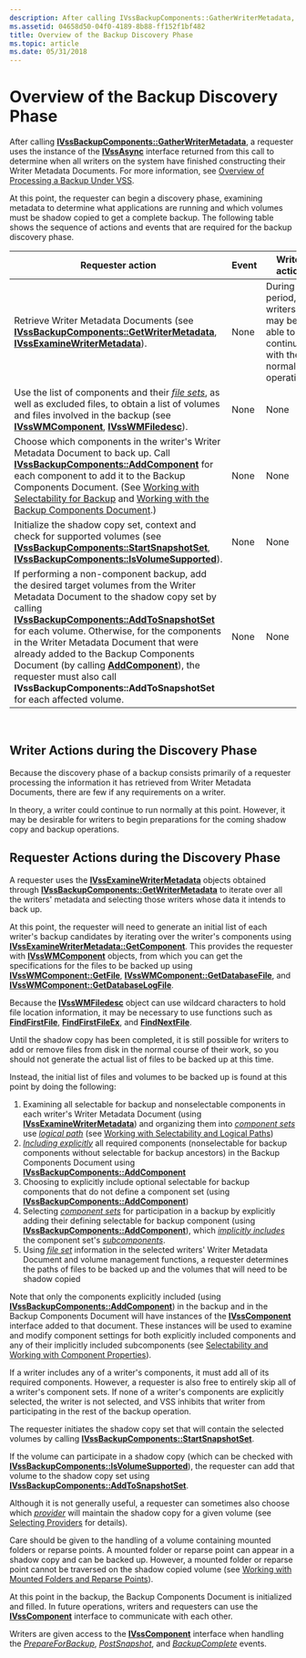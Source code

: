 ```yaml
---
description: After calling IVssBackupComponents::GatherWriterMetadata, a requester uses the instance of the IVssAsync interface returned from this call to determine when all writers on the system have finished constructing their Writer Metadata Documents.
ms.assetid: 04658d50-04f0-4189-8b88-ff152f1bf482
title: Overview of the Backup Discovery Phase
ms.topic: article
ms.date: 05/31/2018
---
```


# Overview of the Backup Discovery Phase

After calling [**IVssBackupComponents::GatherWriterMetadata**](/windows/desktop/api/VsBackup/nf-vsbackup-ivssbackupcomponents-gatherwritermetadata), a requester uses the instance of the [**IVssAsync**](/windows/desktop/api/Vss/nn-vss-ivssasync) interface returned from this call to determine when all writers on the system have finished constructing their Writer Metadata Documents. For more information, see [Overview of Processing a Backup Under VSS](overview-of-processing-a-backup-under-vss.md).

At this point, the requester can begin a discovery phase, examining metadata to determine what applications are running and which volumes must be shadow copied to get a complete backup. The following table shows the sequence of actions and events that are required for the backup discovery phase.



| Requester action                                                                                                                                                                                                                                                                                                                                                                                                                                                                                                                                    | Event | Writer action                                                                     |
|-----------------------------------------------------------------------------------------------------------------------------------------------------------------------------------------------------------------------------------------------------------------------------------------------------------------------------------------------------------------------------------------------------------------------------------------------------------------------------------------------------------------------------------------------------|-------|-----------------------------------------------------------------------------------|
| Retrieve Writer Metadata Documents (see [**IVssBackupComponents::GetWriterMetadata**](/windows/desktop/api/VsBackup/nf-vsbackup-ivssbackupcomponents-getwritermetadata), [**IVssExamineWriterMetadata**](/windows/desktop/api/VsBackup/nl-vsbackup-ivssexaminewritermetadata)).                                                                                                                                                                                                                                                                                                                                                 | None  | During this period, writers may be able to continue with their normal operations. |
| Use the list of components and their [*file sets*](vssgloss-f.md), as well as excluded files, to obtain a list of volumes and files involved in the backup (see [**IVssWMComponent**](/windows/desktop/api/VsBackup/nl-vsbackup-ivsswmcomponent), [**IVssWMFiledesc**](/windows/desktop/api/VsWriter/nl-vswriter-ivsswmfiledesc)).                                                                                                                                                                                                                                                                      | None  | None                                                                              |
| Choose which components in the writer's Writer Metadata Document to back up. Call [**IVssBackupComponents::AddComponent**](/windows/desktop/api/VsBackup/nf-vsbackup-ivssbackupcomponents-addcomponent) for each component to add it to the Backup Components Document. (See [Working with Selectability for Backup](working-with-selectability-for-backup.md) and [Working with the Backup Components Document](working-with-the-backup-components-document.md).)                                                                                                                      | None  | None                                                                              |
| Initialize the shadow copy set, context and check for supported volumes (see [**IVssBackupComponents::StartSnapshotSet**](/windows/desktop/api/VsBackup/nf-vsbackup-ivssbackupcomponents-startsnapshotset), [**IVssBackupComponents::IsVolumeSupported**](/windows/desktop/api/VsBackup/nf-vsbackup-ivssbackupcomponents-isvolumesupported)).                                                                                                                                                                                                                                                                                   | None  | None                                                                              |
| If performing a non-component backup, add the desired target volumes from the Writer Metadata Document to the shadow copy set by calling [**IVssBackupComponents::AddToSnapshotSet**](/windows/desktop/api/VsBackup/nf-vsbackup-ivssbackupcomponents-addtosnapshotset) for each volume. Otherwise, for the components in the Writer Metadata Document that were already added to the Backup Components Document (by calling [**AddComponent**](/windows/desktop/api/VsBackup/nf-vsbackup-ivssbackupcomponents-addcomponent)), the requester must also call **IVssBackupComponents::AddToSnapshotSet** for each affected volume. | None  | None                                                                              |



 

## Writer Actions during the Discovery Phase

Because the discovery phase of a backup consists primarily of a requester processing the information it has retrieved from Writer Metadata Documents, there are few if any requirements on a writer.

In theory, a writer could continue to run normally at this point. However, it may be desirable for writers to begin preparations for the coming shadow copy and backup operations.

## Requester Actions during the Discovery Phase

A requester uses the [**IVssExamineWriterMetadata**](/windows/desktop/api/VsBackup/nl-vsbackup-ivssexaminewritermetadata) objects obtained through [**IVssBackupComponents::GetWriterMetadata**](/windows/desktop/api/VsBackup/nf-vsbackup-ivssbackupcomponents-getwritermetadata) to iterate over all the writers' metadata and selecting those writers whose data it intends to back up.

At this point, the requester will need to generate an initial list of each writer's backup candidates by iterating over the writer's components using [**IVssExamineWriterMetadata::GetComponent**](/windows/desktop/api/VsBackup/nf-vsbackup-ivssexaminewritermetadata-getcomponent). This provides the requester with [**IVssWMComponent**](/windows/desktop/api/VsBackup/nl-vsbackup-ivsswmcomponent) objects, from which you can get the specifications for the files to be backed up using [**IVssWMComponent::GetFile**](/windows/desktop/api/VsBackup/nf-vsbackup-ivsswmcomponent-getfile), [**IVssWMComponent::GetDatabaseFile**](/windows/desktop/api/VsBackup/nf-vsbackup-ivsswmcomponent-getdatabasefile), and [**IVssWMComponent::GetDatabaseLogFile**](/windows/desktop/api/VsBackup/nf-vsbackup-ivsswmcomponent-getdatabaselogfile).

Because the [**IVssWMFiledesc**](/windows/desktop/api/VsWriter/nl-vswriter-ivsswmfiledesc) object can use wildcard characters to hold file location information, it may be necessary to use functions such as [**FindFirstFile**](/windows/win32/api/fileapi/nf-fileapi-findfirstfilea), [**FindFirstFileEx**](/windows/win32/api/fileapi/nf-fileapi-findfirstfileexa), and [**FindNextFile**](/windows/win32/api/fileapi/nf-fileapi-findnextfilea).

Until the shadow copy has been completed, it is still possible for writers to add or remove files from disk in the normal course of their work, so you should not generate the actual list of files to be backed up at this time.

Instead, the initial list of files and volumes to be backed up is found at this point by doing the following:

1.  Examining all selectable for backup and nonselectable components in each writer's Writer Metadata Document (using [**IVssExamineWriterMetadata**](/windows/desktop/api/VsBackup/nl-vsbackup-ivssexaminewritermetadata)) and organizing them into [*component sets*](vssgloss-c.md) use [*logical path*](vssgloss-l.md) (see [Working with Selectability and Logical Paths](working-with-selectability-and-logical-paths.md))
2.  [*Including explicitly*](vssgloss-e.md) all required components (nonselectable for backup components without selectable for backup ancestors) in the Backup Components Document using [**IVssBackupComponents::AddComponent**](/windows/desktop/api/VsBackup/nf-vsbackup-ivssbackupcomponents-addcomponent)
3.  Choosing to explicitly include optional selectable for backup components that do not define a component set (using [**IVssBackupComponents::AddComponent**](/windows/desktop/api/VsBackup/nf-vsbackup-ivssbackupcomponents-addcomponent))
4.  Selecting [*component sets*](vssgloss-c.md) for participation in a backup by explicitly adding their defining selectable for backup component (using [**IVssBackupComponents::AddComponent**](/windows/desktop/api/VsBackup/nf-vsbackup-ivssbackupcomponents-addcomponent)), which [*implicitly includes*](vssgloss-i.md) the component set's [*subcomponents*](vssgloss-s.md).
5.  Using [*file set*](vssgloss-f.md) information in the selected writers' Writer Metadata Document and volume management functions, a requester determines the paths of files to be backed up and the volumes that will need to be shadow copied

Note that only the components explicitly included (using [**IVssBackupComponents::AddComponent**](/windows/desktop/api/VsBackup/nf-vsbackup-ivssbackupcomponents-addcomponent)) in the backup and in the Backup Components Document will have instances of the [**IVssComponent**](/windows/desktop/api/VsWriter/nl-vswriter-ivsscomponent) interface added to that document. These instances will be used to examine and modify component settings for both explicitly included components and any of their implicitly included subcomponents (see [Selectability and Working with Component Properties](selectability-and-working-with-component-properties.md)).

If a writer includes any of a writer's components, it must add all of its required components. However, a requester is also free to entirely skip all of a writer's component sets. If none of a writer's components are explicitly selected, the writer is not selected, and VSS inhibits that writer from participating in the rest of the backup operation.

The requester initiates the shadow copy set that will contain the selected volumes by calling [**IVssBackupComponents::StartSnapshotSet**](/windows/desktop/api/VsBackup/nf-vsbackup-ivssbackupcomponents-startsnapshotset).

If the volume can participate in a shadow copy (which can be checked with [**IVssBackupComponents::IsVolumeSupported**](/windows/desktop/api/VsBackup/nf-vsbackup-ivssbackupcomponents-isvolumesupported)), the requester can add that volume to the shadow copy set using [**IVssBackupComponents::AddToSnapshotSet**](/windows/desktop/api/VsBackup/nf-vsbackup-ivssbackupcomponents-addtosnapshotset).

Although it is not generally useful, a requester can sometimes also choose which [*provider*](vssgloss-p.md) will maintain the shadow copy for a given volume (see [Selecting Providers](selecting-providers.md) for details).

Care should be given to the handling of a volume containing mounted folders or reparse points. A mounted folder or reparse point can appear in a shadow copy and can be backed up. However, a mounted folder or reparse point cannot be traversed on the shadow copied volume (see [Working with Mounted Folders and Reparse Points](working-with-reparse-and-mount-points.md)).

At this point in the backup, the Backup Components Document is initialized and filled. In future operations, writers and requesters can use the [**IVssComponent**](/windows/desktop/api/VsWriter/nl-vswriter-ivsscomponent) interface to communicate with each other.

Writers are given access to the [**IVssComponent**](/windows/desktop/api/VsWriter/nl-vswriter-ivsscomponent) interface when handling the [*PrepareForBackup*](vssgloss-p.md), [*PostSnapshot*](vssgloss-p.md), and [*BackupComplete*](vssgloss-b.md) events.

 

 
